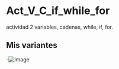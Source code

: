 # Act_V_C_if_while_for
actividad 2 variables, cadenas, while, if, for.
## Mis variantes
-![image](https://github.com/user-attachments/assets/d587dca4-6bba-4184-91fa-7bc61aeff9c2)

